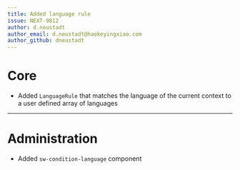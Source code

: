 ```yaml
---
title: Added language rule
issue: NEXT-9812
author: d.neustadt
author_email: d.neustadt@haokeyingxiao.com 
author_github: dneustadt
---
```

# Core
* Added `LanguageRule` that matches the language of the current context to a user defined array of languages
___
# Administration
* Added `sw-condition-language` component

